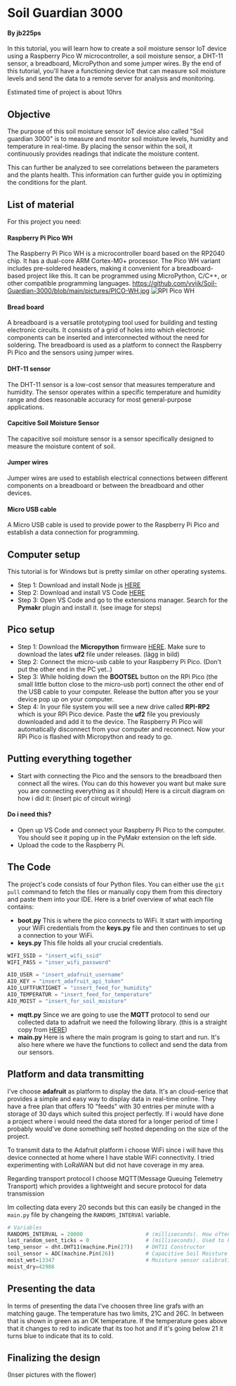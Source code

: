 # Soil Guardian 3000 

#### By jb225ps

In this tutorial, you will learn how to create a soil moisture sensor IoT device using a Raspberry Pico W microcontroller, a soil moisture sensor, a DHT-11 sensor, a breadboard, MicroPython and some jumper wires. By the end of this tutorial, you'll have a functioning device that can measure soil moisture levels and send the data to a remote server for analysis and monitoring.

Estimated time of project is about 10hrs

## Objective

The purpose of this soil moisture sensor IoT device also called "Soil guardian 3000" is to measure and monitor soil moisture levels, humidity and temperature in real-time. By placing the sensor within the soil, it continuously provides readings that indicate the moisture content. 

This can further be analyzed to see correlations between the parameters and the plants health. This information can further guide you in optimizing the conditions for the plant.


## List of material

For this project you need:

#### Raspberry Pi Pico WH
The Raspberry Pi Pico WH is a microcontroller board based on the RP2040 chip.
It has a dual-core ARM Cortex-M0+ processor.
The Pico WH variant includes pre-soldered headers, making it convenient for a breadboard-based project like this.
It can be programmed using MicroPython, C/C++, or other compatible programming languages.
https://github.com/vvijk/Soil-Guardian-3000/blob/main/pictures/PICO-WH.jpg
![RPI Pico WH](https://github.com/vvijk/Soil-Guardian-3000/blob/main/pictures/PICO-WH.jpg) 

#### Bread board

A breadboard is a versatile prototyping tool used for building and testing electronic circuits.
It consists of a grid of holes into which electronic components can be inserted and interconnected without the need for soldering.
The breadboard is used as a platform to connect the Raspberry Pi Pico and the sensors using jumper wires.

#### DHT-11 sensor
The DHT-11 sensor is a low-cost sensor that measures temperature and humidity. The sensor operates within a specific temperature and humidity range and does reasonable accuracy for most general-purpose applications.

#### Capcitive Soil Moisture Sensor
The capacitive soil moisture sensor is a sensor specifically designed to measure the moisture content of soil.

#### Jumper wires
Jumper wires are used to establish electrical connections between different components on a breadboard or between the breadboard and other devices.

#### Micro USB cable
A Micro USB cable is used to provide power to the Raspberry Pi Pico and establish a data connection for programming.

## Computer setup
This tutorial is for Windows but is pretty similar on other operating systems. 
* Step 1: Download and install Node js [HERE](https://nodejs.org/en)
* Step 2: Download and install VS Code [HERE](https://code.visualstudio.com/Download)
* Step 3: Open VS Code and go to the extensions manager. Search for the **Pymakr** plugin and install it. (see image for steps)

## Pico setup
* Step 1: Download the **Micropython** firmware [HERE](https://micropython.org/download/rp2-pico-w/). Make sure to download the lates **uf2** file under releases. (lägg in bild)
* Step 2: Connect the micro-usb cable to your Raspberry Pi Pico. (Don't put the other end in the PC yet..)
* Step 3: While holding down the **BOOTSEL** button on the RPi Pico (the small little button close to the micro-usb port) connect the other end of the USB cable to your computer. Release the button after you se your device pop up on your computer.
* Step 4: In your file system you will see a new drive called **RPI-RP2** which is your RPi Pico device. Paste the **uf2** file you previously downloaded and add it to the device. The Raspberry Pi Pico will automatically disconnect from your computer and reconnect. Now your RPi Pico is flashed with Micropython and ready to go.

## Putting everything together

- Start with connecting the Pico and the sensors to the breadboard then connect all the wires. (You can do this however you want but make sure you are connecting everything as it should) Here is a circuit diagram on how i did it:
(insert pic of circuit wiring)

#### Do i need this?
-  Open up VS Code and connect your Raspberry Pi Pico to the computer. You should see it poping up in the PyMakr extension on the left side.
- Upload the code to the Raspberry Pi.

## The Code
The project's code consists of four Python files. You can either use the ```git pull``` command to fetch the files or manually copy them from this directory and paste them into your IDE. Here is a brief overview of what each file contains:

* **boot.py** This is where the pico connects to WiFi. It start with importing your WiFi credentials from the **keys.py** file and then continues to set up a connection to your WiFi.
* **keys.py** This file holds all your crucial credentials.
```python
WIFI_SSID = "insert_wifi_ssid"
WIFI_PASS = "inser_wifi_password"

AIO_USER = "insert_adafruit_username"
AIO_KEY = "insert_adafruit_api_token"
AIO_LUFTFUKTIGHET = "insert_feed_for_humidity"
AIO_TEMPERATUR = "insert_feed_for_temperature"
AIO_MOIST = "insert_for_soil_moisture"
```
* **mqtt.py** 
Since we are going to use the **MQTT** protocol to send our collected data to adafruit we need the following library. (this is a straight copy from [HERE](https://github.com/iot-lnu/applied-iot/blob/master/Raspberry%20Pi%20Pico%20(W)%20Micropython/network-examples/N2_WiFi_MQTT_Webhook_Adafruit/lib/mqtt.py))
* **main.py**
Here is where the main program is going to start and run. It's also here where we have the functions to collect and send the data from our sensors. 


## Platform and data transmitting

I've choose **adafruit** as platform to display the data. It's an cloud-serice that provides a simple and easy way to display data in real-time online. They have a free plan that offers 10 "feeds" with 30 entries per minute with a storage of 30 days which suited this project perfectly. If i would have done a project where i would need the data stored for a longer period of time I probably would've done something self hosted depending on the size of the project.

To transmit data to the Adafruit platform i choose WiFi since i will have this device connected at home where I have stable WiFi connectivity. I tried experimenting with LoRaWAN but did not have coverage in my area.

Regarding transport protocol I choose MQTT(Message Queuing Telemetry Transport) which provides a lightweight and secure protocol for data transmission

Im collecting data every 20 seconds but this can easily be changed in the ```main.py``` file by changeing the ```RANDOMS_INTERVAl``` variable.
```python
# Variables
RANDOMS_INTERVAL = 20000                    # (milliseconds). How often data is sent to Adafruit
last_random_sent_ticks = 0                  # (milliseconds). Used to keep track of the last time data was sent to Adafruit IO
temp_sensor = dht.DHT11(machine.Pin(27))    # DHT11 Constructor 
soil_sensor = ADC(machine.Pin(26))          # Capacitive Soil Moisture Sensor v1.2
moist_wet=13347                             # Moisture sensor calibration.
moist_dry=42986

```


## Presenting the data

In terms of presenting the data I've choosen three line grafs with an matching gauge. The temperature has two limits, 21C and 26C. In between that is shown in green as an OK temperature. If the temperature goes above that it changes to red to indicate that its too hot and if it's going below 21 it turns blue to indicate that its to cold.

## Finalizing the design
(Inser pictures with the flower)
